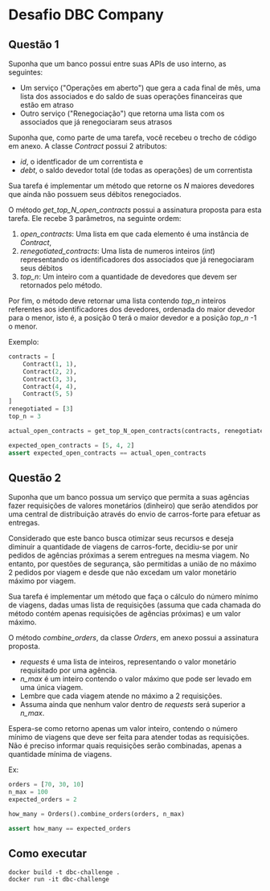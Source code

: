 # Desafio DBC Company


## Questão 1

Suponha que um banco possui entre suas APIs de uso interno, as seguintes:
* Um serviço ("Operações em aberto") que gera a cada final de mês, uma lista dos associados e do saldo de suas operações 
financeiras que estão em atraso
* Outro serviço ("Renegociação") que retorna uma lista com os associados que já renegociaram seus atrasos

Suponha que, como parte de uma tarefa, você recebeu o trecho de código em anexo.
A classe <i>Contract</i> possui 2 atributos:
* <i>id</i>,  o identficador de um correntista e
* <i>debt</i>, o saldo devedor total (de todas as operações) de um correntista

Sua tarefa é implementar um método que retorne os <i>N</i> maiores devedores que ainda não possuem seus débitos renegociados.
 
O método <i>get_top_N_open_contracts</i> possui a assinatura proposta para esta tarefa. Ele recebe 3 parâmetros,
na seguinte ordem:
1. <i>open_contracts</i>: Uma lista em que cada elemento é uma instância de <i>Contract</i>,
2. <i>renegotiated_contracts</i>: Uma lista de numeros inteiros (<i>int</i>) representando os identificadores dos associados que já renegociaram seus débitos
3. <i>top_n</i>: Um inteiro com a quantidade de devedores que devem ser retornados pelo método.

Por fim, o método deve retornar uma lista contendo <i>top_n</i> inteiros referentes aos identificadores dos devedores,
ordenada do maior devedor para o menor, isto é, a posição 0 terá o maior devedor e a posição <i>top_n</i> -1 o menor.

Exemplo:
```python
contracts = [
    Contract(1, 1),
    Contract(2, 2),
    Contract(3, 3),
    Contract(4, 4),
    Contract(5, 5)
]
renegotiated = [3]
top_n = 3

actual_open_contracts = get_top_N_open_contracts(contracts, renegotiated, top_n)

expected_open_contracts = [5, 4, 2]
assert expected_open_contracts == actual_open_contracts
```


## Questão 2

Suponha que um banco possua um serviço que permita a suas agências fazer requisições de valores monetários (dinheiro)
que serão atendidos por uma central de distribuição através do envio de carros-forte para efetuar as entregas.

Considerado que este banco busca otimizar seus recursos e deseja diminuir a quantidade de viagens de carros-forte,
decidiu-se por unir pedidos de agências próximas a serem entregues na mesma viagem. No entanto, por questões de segurança,
são permitidas a união de no máximo 2 pedidos por viagem e desde que não excedam um valor monetário máximo por viagem.

Sua tarefa é implementar um método que faça o cálculo do número mínimo de viagens, dadas umas lista de requisições
(assuma que cada chamada do método contém apenas requisições de agências próximas) e um valor máximo.

O método <i>combine_orders</i>, da classe <i>Orders</i>, em anexo possui a assinatura proposta.
* <i>requests</i> é uma lista de inteiros, representando o valor monetário requisitado por uma agência.
* <i>n_max</i> é um inteiro contendo o valor máximo que pode ser levado em uma única viagem.
* Lembre que cada viagem atende no máximo a 2 requisições.
* Assuma ainda que nenhum valor dentro de <i>requests</i> será superior a <i>n_max</i>.

Espera-se como retorno apenas um valor inteiro, contendo o número mínimo de viagens que deve ser 
feita para atender todas as requisições.
Não é preciso informar quais requisições serão combinadas, apenas a quantidade mínima de viagens.

Ex:
```python
orders = [70, 30, 10]
n_max = 100
expected_orders = 2

how_many = Orders().combine_orders(orders, n_max)

assert how_many == expected_orders
```

## Como executar 

```
docker build -t dbc-challenge .
docker run -it dbc-challenge
```